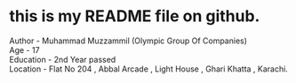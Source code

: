 # this is my README file on github.
Author - Muhammad Muzzammil (Olympic Group Of Companies)
<br>
Age - 17
<br>
Education - 2nd Year passed
<br>
Location - Flat No 204 , Abbal Arcade , Light House , Ghari Khatta , Karachi.